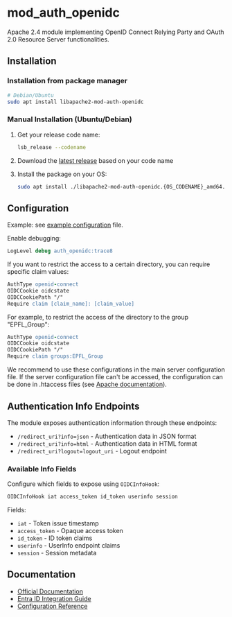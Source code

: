 # mod_auth_openidc

Apache 2.4 module implementing OpenID Connect Relying Party and OAuth 2.0 Resource Server functionalities.

## Installation

### Installation from package manager

   ```bash
   # Debian/Ubuntu
   sudo apt install libapache2-mod-auth-openidc
   ```

### Manual Installation (Ubuntu/Debian)

1. Get your release code name:

   ```bash
   lsb_release --codename
   ```

2. Download the [latest release](https://github.com/OpenIDC/mod_auth_openidc/releases) based on your code name
3. Install the package on your OS:

   ```bash
   sudo apt install ./libapache2-mod-auth-openidc.{OS_CODENAME}_amd64.deb
   ```

## Configuration

Example: see [example configuration](./sample.conf) file.

Enable debugging:

```apache
LogLevel debug auth_openidc:trace8
```

If you want to restrict the access to a certain directory, you can require specific claim values:
```apache
AuthType openid-connect
OIDCCookie oidcstate
OIDCCookiePath "/"
Require claim [claim_name]: [claim_value]
```
For example, to restrict the access of the directory to the group "EPFL_Group":
```apache
AuthType openid-connect
OIDCCookie oidcstate
OIDCCookiePath "/"
Require claim groups:EPFL_Group
```
We recommend to use these configurations in the main server configuration file.
If the server configuration file can't be accessed, the configuration can be done in .htaccess files (see [Apache documentation](https://httpd.apache.org/docs/2.4/en/howto/htaccess.html#when)).

## Authentication Info Endpoints

The module exposes authentication information through these endpoints:

- `/redirect_uri?info=json` - Authentication data in JSON format
- `/redirect_uri?info=html` - Authentication data in HTML format
- `/redirect_uri?logout=logout_uri` - Logout endpoint

### Available Info Fields

Configure which fields to expose using `OIDCInfoHook`:

```apache
OIDCInfoHook iat access_token id_token userinfo session
```

Fields:

- `iat` - Token issue timestamp
- `access_token` - Opaque access token
- `id_token` - ID token claims
- `userinfo` - UserInfo endpoint claims
- `session` - Session metadata

## Documentation

- [Official Documentation](https://github.com/OpenIDC/mod_auth_openidc)
- [Entra ID Integration Guide](<https://github.com/OpenIDC/mod_auth_openidc/wiki/Microsoft-Entra-ID--(Azure-AD)>)
- [Configuration Reference](https://github.com/OpenIDC/mod_auth_openidc/blob/master/auth_openidc.conf)
